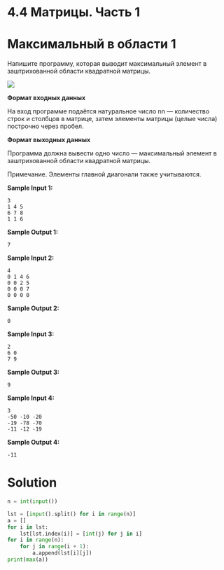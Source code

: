 # 4.4 Матрицы. Часть 1
# Максимальный в области 1
Напишите программу, которая выводит максимальный элемент в заштрихованной области квадратной матрицы.

![](https://ucarecdn.com/9d16ede6-6d28-4ccc-954c-07ab88309497/)

**Формат входных данных**

На вход программе подаётся натуральное число nn — количество строк и столбцов в матрице, затем элементы матрицы (целые числа) построчно через пробел.

**Формат выходных данных**

Программа должна вывести одно число — максимальный элемент в заштрихованной области квадратной матрицы.

Примечание. Элементы главной диагонали также учитываются.

**Sample Input 1:**
```
3
1 4 5
6 7 8
1 1 6
```
**Sample Output 1:**
```
7
```
**Sample Input 2:**
```
4
0 1 4 6
0 0 2 5
0 0 0 7
0 0 0 0
```
**Sample Output 2:**
```
0
```
**Sample Input 3:**
```
2
6 0
7 9
```
**Sample Output 3:**
```
9
```
**Sample Input 4:**
```
3
-50 -10 -20
-19 -78 -70
-11 -12 -19
```
**Sample Output 4:**
```
-11
```
# Solution
```python
n = int(input())

lst = [input().split() for i in range(n)]
a = []
for i in lst:
    lst[lst.index(i)] = [int(j) for j in i]
for i in range(n):
    for j in range(i + 1):
        a.append(lst[i][j])
print(max(a))
```